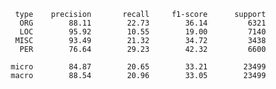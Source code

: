                 type    precision       recall     f1-score      support
                 ORG        88.11        22.73        36.14         6321
                 LOC        95.92        10.55        19.00         7140
                MISC        93.49        21.32        34.72         3438
                 PER        76.64        29.23        42.32         6600

               micro        84.87        20.65        33.21        23499
               macro        88.54        20.96        33.05        23499